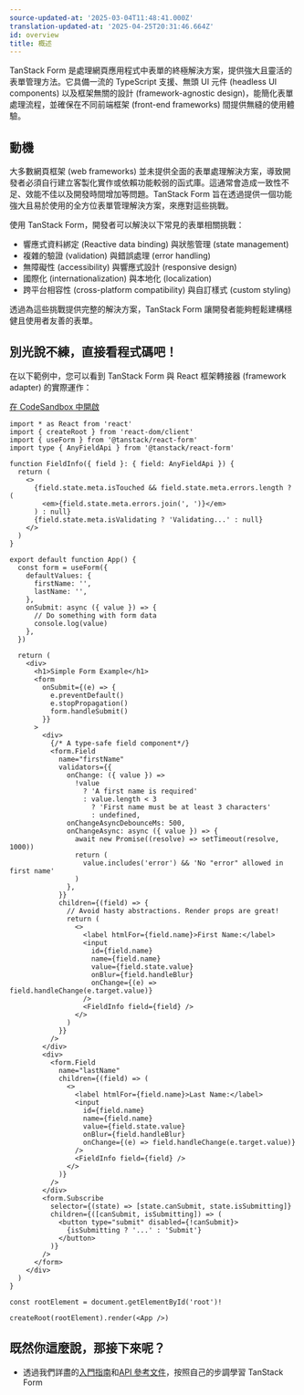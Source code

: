 ```yaml
---
source-updated-at: '2025-03-04T11:48:41.000Z'
translation-updated-at: '2025-04-25T20:31:46.664Z'
id: overview
title: 概述
---
```


TanStack Form 是處理網頁應用程式中表單的終極解決方案，提供強大且靈活的表單管理方法。它具備一流的 TypeScript 支援、無頭 UI 元件 (headless UI components) 以及框架無關的設計 (framework-agnostic design)，能簡化表單處理流程，並確保在不同前端框架 (front-end frameworks) 間提供無縫的使用體驗。

## 動機

大多數網頁框架 (web frameworks) 並未提供全面的表單處理解決方案，導致開發者必須自行建立客製化實作或依賴功能較弱的函式庫。這通常會造成一致性不足、效能不佳以及開發時間增加等問題。TanStack Form 旨在透過提供一個功能強大且易於使用的全方位表單管理解決方案，來應對這些挑戰。

使用 TanStack Form，開發者可以解決以下常見的表單相關挑戰：

- 響應式資料綁定 (Reactive data binding) 與狀態管理 (state management)
- 複雜的驗證 (validation) 與錯誤處理 (error handling)
- 無障礙性 (accessibility) 與響應式設計 (responsive design)
- 國際化 (internationalization) 與本地化 (localization)
- 跨平台相容性 (cross-platform compatibility) 與自訂樣式 (custom styling)

透過為這些挑戰提供完整的解決方案，TanStack Form 讓開發者能夠輕鬆建構穩健且使用者友善的表單。

## 別光說不練，直接看程式碼吧！

在以下範例中，您可以看到 TanStack Form 與 React 框架轉接器 (framework adapter) 的實際運作：

[在 CodeSandbox 中開啟](https://codesandbox.io/s/github/tanstack/form/tree/main/examples/react/simple)

```tsx
import * as React from 'react'
import { createRoot } from 'react-dom/client'
import { useForm } from '@tanstack/react-form'
import type { AnyFieldApi } from '@tanstack/react-form'

function FieldInfo({ field }: { field: AnyFieldApi }) {
  return (
    <>
      {field.state.meta.isTouched && field.state.meta.errors.length ? (
        <em>{field.state.meta.errors.join(', ')}</em>
      ) : null}
      {field.state.meta.isValidating ? 'Validating...' : null}
    </>
  )
}

export default function App() {
  const form = useForm({
    defaultValues: {
      firstName: '',
      lastName: '',
    },
    onSubmit: async ({ value }) => {
      // Do something with form data
      console.log(value)
    },
  })

  return (
    <div>
      <h1>Simple Form Example</h1>
      <form
        onSubmit={(e) => {
          e.preventDefault()
          e.stopPropagation()
          form.handleSubmit()
        }}
      >
        <div>
          {/* A type-safe field component*/}
          <form.Field
            name="firstName"
            validators={{
              onChange: ({ value }) =>
                !value
                  ? 'A first name is required'
                  : value.length < 3
                    ? 'First name must be at least 3 characters'
                    : undefined,
              onChangeAsyncDebounceMs: 500,
              onChangeAsync: async ({ value }) => {
                await new Promise((resolve) => setTimeout(resolve, 1000))
                return (
                  value.includes('error') && 'No "error" allowed in first name'
                )
              },
            }}
            children={(field) => {
              // Avoid hasty abstractions. Render props are great!
              return (
                <>
                  <label htmlFor={field.name}>First Name:</label>
                  <input
                    id={field.name}
                    name={field.name}
                    value={field.state.value}
                    onBlur={field.handleBlur}
                    onChange={(e) => field.handleChange(e.target.value)}
                  />
                  <FieldInfo field={field} />
                </>
              )
            }}
          />
        </div>
        <div>
          <form.Field
            name="lastName"
            children={(field) => (
              <>
                <label htmlFor={field.name}>Last Name:</label>
                <input
                  id={field.name}
                  name={field.name}
                  value={field.state.value}
                  onBlur={field.handleBlur}
                  onChange={(e) => field.handleChange(e.target.value)}
                />
                <FieldInfo field={field} />
              </>
            )}
          />
        </div>
        <form.Subscribe
          selector={(state) => [state.canSubmit, state.isSubmitting]}
          children={([canSubmit, isSubmitting]) => (
            <button type="submit" disabled={!canSubmit}>
              {isSubmitting ? '...' : 'Submit'}
            </button>
          )}
        />
      </form>
    </div>
  )
}

const rootElement = document.getElementById('root')!

createRoot(rootElement).render(<App />)
```

## 既然你這麼說，那接下來呢？

- 透過我們詳盡的[入門指南](../installation)和[API 參考文件](../reference/classes/formapi)，按照自己的步調學習 TanStack Form
